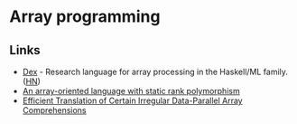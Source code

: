 # Array programming

## Links

* [Dex](https://github.com/google-research/dex-lang) - Research language for array processing in the Haskell/ML family. \([HN](https://news.ycombinator.com/item?id=21364413)\)
* [An array-oriented language with static rank polymorphism](http://www.ccs.neu.edu/home/jrslepak/typed-j.pdf)
* [Efficient Translation of Certain Irregular Data-Parallel Array Comprehensions](http://hiperfit.dk/pdf/fut-comprehensions.pdf)

